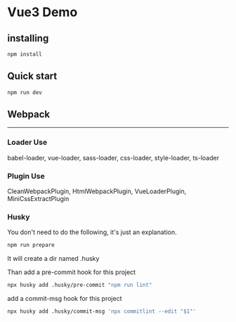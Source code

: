 # Vue3 Demo

## installing

```bash
npm install
```

## Quick start

```bash
npm run dev
```

## Webpack

---

### Loader Use

babel-loader, vue-loader, sass-loader, css-loader, style-loader, ts-loader

### Plugin Use

CleanWebpackPlugin, HtmlWebpackPlugin, VueLoaderPlugin, MiniCssExtractPlugin

### Husky

You don't need to do the following, it's just an explanation.

```bash
npm run prepare
```

It will create a dir named .husky

Than add a pre-commit hook for this project

```bash
npx husky add .husky/pre-commit "npm run lint"
```

add a commit-msg hook for this project

```bash
npx husky add .husky/commit-msg 'npx commitlint --edit "$1"'
```
